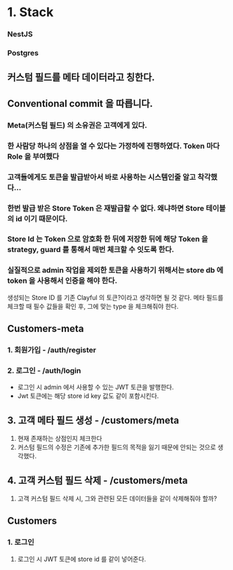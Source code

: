 # 1. Stack
### NestJS
### Postgres

## 커스텀 필드를 메타 데이터라고 칭한다.

## Conventional commit 을 따릅니다.

### Meta(커스텀 필드) 의 소유권은 고객에게 있다.

### 한 사람당 하나의 상점을 열 수 있다는 가정하에 진행하였다. Token 마다 Role 을 부여했다

### 고객들에게도 토큰을 발급받아서 바로 사용하는 시스템인줄 알고 착각했다...

### 한번 발급 받은 Store Token 은 재발급할 수 없다. 왜냐하면 Store 테이블의 id 이기 때문이다.

### Store Id 는 Token 으로 암호화 한 뒤에 저장한 뒤에 해당 Token 을 strategy, guard 를 통해서 매번 체크할 수 잇도록 한다. 

### 실질적으로 admin 작업을 제외한 토큰을 사용하기 위해서는 store db 에 token 을 사용해서 인증을 해야 한다.

생성되는 Store ID 를 기존 Clayful 의 토큰?이라고 생각하면 될 것 같다.
메타 필드를 체크할 때 필수 값들을 확인 후, 그에 맞는 type 을 체크해줘야 한다.

## Customers-meta
### 1. 회원가입 - /auth/register

### 2. 로그인 - /auth/login
- 로그인 시 admin 에서 사용할 수 있는 JWT 토큰을 발행한다.
- Jwt 토큰에는 해당 store id key 값도 같이 포함시킨다.

## 3. 고객 메타 필드 생성 - /customers/meta
1. 현재 존재하는 상점인지 체크한다
2. 커스텀 필드의 수정은 기존에 추가한 필드의 목적을 잃기 때문에 안되는 것으로 생각했다.

## 4. 고객 커스텀 필드 삭제 - /customers/meta
1. 고객 커스텀 필드 삭제 시, 그와 관련된 모든 데이터들을 같이 삭제해줘야 할까?

## Customers
### 1. 로그인
1. 로그인 시 JWT 토큰에 store id 를 같이 넣어준다.